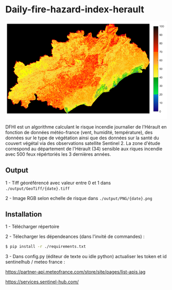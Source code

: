 # Daily-fire-hazard-index-herault

![DHFI exemple](https://github.com/AGottardiSDIS/Daily-fire-hazard-index-herault/blob/main/_readme_data/dhfi%20avec%20barre.png)

DFHI est un algorithme calculant le risque incendie journalier de l'Hérault en fonction de données météo-france (vent, humidité, température), des données sur le type de végétation ainsi que des données sur la santé du couvert végétal via des observations satellite Sentinel 2. La zone d'étude correspond au département de l'Hérault (34) sensible aux riques incendie avec 500 feux répértoriés les 3 dernières années. 

## Output

1 - Tiff géoréférencé avec valeur entre 0 et 1 dans ``./output/GeoTiff/{date}.tiff``

2 - Image RGB selon echelle de risque  dans ``./output/PNG/{date}.png``

## Installation

1 - Télécharger répertoire

2 - Télecharger les dépendeances (dans l'invité de commandes) :

```bash
$ pip install -r ./requirements.txt
```

3 - Dans config.py (éditeur de texte ou idle python)  actualiser les token et id sentinelhub / meteo france :

https://partner-api.meteofrance.com/store/site/pages/list-apis.jag

https://services.sentinel-hub.com/
